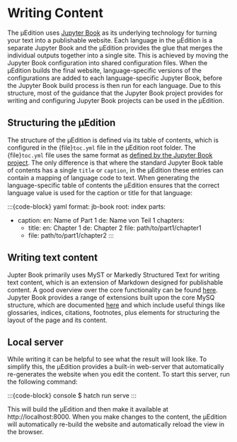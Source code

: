 # Writing Content

The μEdition uses [Jupyter Book](https://jupyterbook.org) as its underlying technology for turning your text into a
publishable website. Each language in the μEdition is a separate Jupyter Book and the μEdition provides the glue that
merges the individual outputs together into a single site. This is achieved by moving the Jupyter Book configuration
into shared configuration files. When the μEdition builds the final website, language-specific versions of the
configurations are added to each language-specific Jupyter Book, before the Jupyter Book build process is then run
for each language. Due to this structure, most of the guidance that the Jupyter Book project provides for writing
and configuring Jupyter Book projects can be used in the μEdition.

## Structuring the μEdition

The structure of the μEdition is defined via its table of contents, which is configured in the {file}`toc.yml` file
in the μEdition root folder. The {file}`toc.yml` file uses the same format as [defined by the Jupyter Book project](https://jupyterbook.org/en/stable/structure/toc.html).
The only difference is that where the standard Jupyter Book table of contents has a single `title` or `caption`,
in the μEdition these entries can contain a mapping of language code to text. When generating the language-specific
table of contents the μEdition ensures that the correct language value is used for the caption or title for that
language:

:::{code-block} yaml
format: jb-book
root: index
parts:
  - caption:
      en: Name of Part 1
      de: Name von Teil 1
    chapters:
    - title:
        en: Chapter 1
        de: Chapter 2
      file: path/to/part1/chapter1
    - file: path/to/part1/chapter2
:::

## Writing text content

Jupter Book primarily uses MyST or Markedly Structured Text for writing text content, which is an extension of Markdown
designed for publishable content. A good overview over the core functionality can be found
[here](https://myst-parser.readthedocs.io/en/latest/syntax/typography.html). Jupyter Book provides a range of extensions
built upon the core MySQ structure, which are documented [here](https://jupyterbook.org/en/stable/content/index.html)
and which include useful things like glossaries, indices, citations, footnotes, plus elements for structuring the layout
of the page and its content.

## Local server

While writing it can be helpful to see what the result will look like. To simplify this, the μEdition provides a built-in
web-server that automatically re-generates the website when you edit the content. To start this server, run the
following command:

:::{code-block} console
$ hatch run serve
:::

This will build the μEdition and then make it available at http://localhost:8000. When you make changes to the content,
the μEdition will automatically re-build the website and automatically reload the view in the browser.
